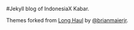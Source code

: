 #Jekyll blog of IndonesiaX Kabar. 

Themes forked from [Long Haul](https://github.com/brianmaierjr/long-haul) by [@brianmaierjr](https://twitter.com/brianmaierjr).
